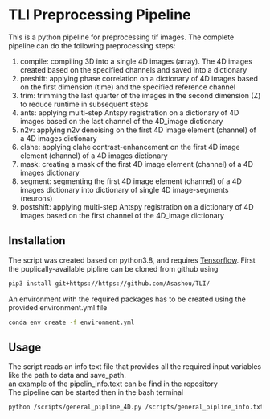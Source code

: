 # TLI Preprocessing Pipeline

This is a python pipeline for preprocessing tif images.
The complete pipeline can do the following preprocessing steps:
1. compile: compiling 3D into a single 4D images (array). The 4D images created based on the specified channels and saved into a dictionary
2. preshift: applying phase correlation on a dictionary of 4D images based on the first dimension (time) and the specified reference channel
3. trim: trimming the last quarter of the images in the second dimension (Z) to reduce runtime in subsequent steps
4. ants: applying multi-step Antspy registration on a dictionary of 4D images based on the last channel of the 4D_image dictionary
4. n2v: applying n2v denoising on the first 4D image element (channel) of a 4D images dictionary 
5. clahe: applying clahe contrast-enhancement on the first 4D image element (channel) of a 4D images dictionary 
6. mask: creating a mask of the first 4D image element (channel) of a 4D images dictionary 
7. segment: segmenting the first 4D image element (channel) of a 4D images dictionary into dictionary of single 4D image-segments (neurons)
8. postshift: applying multi-step Antspy registration on a dictionary of 4D images based on the first channel of the 4D_image dictionary

## Installation

The script was created based on python3.8, and requires [Tensorflow](https://www.tensorflow.org/install/).
First the puplically-available pipline can be cloned from github using 
```bash
pip3 install git+https://https://github.com/Asashou/TLI/
```
An environment with the required packages has to be created using the provided environment.yml file
```bash
conda env create -f environment.yml
```
## Usage

The script reads an info text file that provides all the required input variables like the path to data and save_path.<br/>
an example of the pipelin_info.text can be find in the repository <br/>
The pipeline can be started then in the bash terminal<br/>

```bash
python /scripts/general_pipline_4D.py /scripts/general_pipline_info.txt